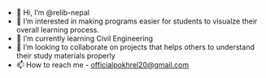 - 👋 Hi, I’m @relib-nepal
- 👀 I’m interested in making programs easier for students to visualze their overall learning process.
- 🌱 I’m currently learning Civil Engineering
- 💞️ I’m looking to collaborate on projects that helps others to understand their study materials properly
- 📫 How to reach me - officialpokhrel20@gmail.com

<!---
relib-nepal/relib-nepal is a ✨ special ✨ repository because its `README.md` (this file) appears on your GitHub profile.
You can click the Preview link to take a look at your changes.
--->
